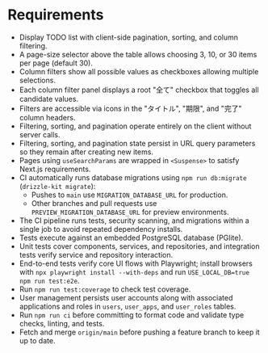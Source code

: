 # Requirements

- Display TODO list with client-side pagination, sorting, and column filtering.
- A page-size selector above the table allows choosing 3, 10, or 30 items per page (default 30).
- Column filters show all possible values as checkboxes allowing multiple selections.
- Each column filter panel displays a root "全て" checkbox that toggles all candidate values.
- Filters are accessible via icons in the "タイトル", "期限", and "完了" column headers.
- Filtering, sorting, and pagination operate entirely on the client without server calls.
- Filtering, sorting, and pagination state persist in URL query parameters so they remain after creating new items.
- Pages using `useSearchParams` are wrapped in `<Suspense>` to satisfy Next.js requirements.
- CI automatically runs database migrations using `npm run db:migrate` (`drizzle-kit migrate`):
  - Pushes to `main` use `MIGRATION_DATABASE_URL` for production.
  - Other branches and pull requests use `PREVIEW_MIGRATION_DATABASE_URL` for preview environments.
- The CI pipeline runs tests, security scanning, and migrations within a single job to avoid repeated dependency installs.
- Tests execute against an embedded PostgreSQL database (PGlite).
- Unit tests cover components, services, and repositories, and integration tests verify service and repository interaction.
- End-to-end tests verify core UI flows with Playwright; install browsers with `npx playwright install --with-deps` and run `USE_LOCAL_DB=true npm run test:e2e`.
- Run `npm run test:coverage` to check test coverage.
- User management persists user accounts along with associated applications and roles in `users`, `user_apps`, and `user_roles` tables.
- Run `npm run ci` before committing to format code and validate type checks, linting, and tests.
- Fetch and merge `origin/main` before pushing a feature branch to keep it up to date.

